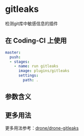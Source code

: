 # gitleaks

检测git库中敏感信息的插件

## 在 Coding-CI 上使用

```yml
master:
  push:
  - stages:
    - name: run gitleaks
      image: plugins/gitleaks
      settings:
        path: .

```

## 参数含义

## 更多用法

更多用法参考：[drone/drone-gitleaks](https://github.com/drone/drone-gitleaks)
